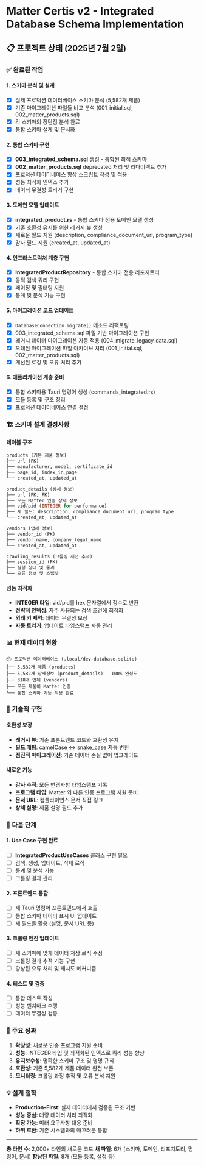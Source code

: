 # Matter Certis v2 - Integrated Database Schema Implementation

## 📋 프로젝트 상태 (2025년 7월 2일)

### ✅ 완료된 작업

#### 1. 스키마 분석 및 설계
- [x] 실제 프로덕션 데이터베이스 스키마 분석 (5,582개 제품)
- [x] 기존 마이그레이션 파일들 비교 분석 (001_initial.sql, 002_matter_products.sql)
- [x] 각 스키마의 장단점 분석 완료
- [x] 통합 스키마 설계 및 문서화

#### 2. 통합 스키마 구현
- [x] **003_integrated_schema.sql** 생성 - 통합된 최적 스키마
- [x] **002_matter_products.sql** deprecated 처리 및 리다이렉트 추가
- [x] 프로덕션 데이터베이스 향상 스크립트 작성 및 적용
- [x] 성능 최적화 인덱스 추가
- [x] 데이터 무결성 트리거 구현

#### 3. 도메인 모델 업데이트
- [x] **integrated_product.rs** - 통합 스키마 전용 도메인 모델 생성
- [x] 기존 호환성 유지를 위한 레거시 뷰 생성
- [x] 새로운 필드 지원 (description, compliance_document_url, program_type)
- [x] 감사 필드 지원 (created_at, updated_at)

#### 4. 인프라스트럭처 계층 구현  
- [x] **IntegratedProductRepository** - 통합 스키마 전용 리포지토리
- [x] 동적 검색 쿼리 구현
- [x] 페이징 및 필터링 지원
- [x] 통계 및 분석 기능 구현

#### 5. 마이그레이션 코드 업데이트
- [x] `DatabaseConnection.migrate()` 메소드 리팩토링
- [x] 003_integrated_schema.sql 파일 기반 마이그레이션 구현
- [x] 레거시 데이터 마이그레이션 자동 적용 (004_migrate_legacy_data.sql)
- [x] 오래된 마이그레이션 파일 아카이브 처리 (001_initial.sql, 002_matter_products.sql)
- [x] 개선된 로깅 및 오류 처리 추가

#### 6. 애플리케이션 계층 준비
- [x] 통합 스키마용 Tauri 명령어 생성 (commands_integrated.rs)
- [x] 모듈 등록 및 구조 정리
- [x] 프로덕션 데이터베이스 연결 설정

### 🏗️ 스키마 설계 결정사항

#### 테이블 구조
```sql
products (기본 제품 정보)
├── url (PK)
├── manufacturer, model, certificate_id
├── page_id, index_in_page
└── created_at, updated_at

product_details (상세 정보)  
├── url (PK, FK)
├── 모든 Matter 인증 상세 정보
├── vid/pid (INTEGER for performance)
├── 새 필드: description, compliance_document_url, program_type
└── created_at, updated_at

vendors (업체 정보)
├── vendor_id (PK)
├── vendor_name, company_legal_name
└── created_at, updated_at

crawling_results (크롤링 세션 추적)
├── session_id (PK)
├── 실행 상태 및 통계
└── 오류 정보 및 스냅샷
```

#### 성능 최적화
- **INTEGER 타입**: vid/pid를 hex 문자열에서 정수로 변환
- **전략적 인덱싱**: 자주 사용되는 검색 조건에 최적화
- **외래 키 제약**: 데이터 무결성 보장
- **자동 트리거**: 업데이트 타임스탬프 자동 관리

### 📊 현재 데이터 현황

```
📦 프로덕션 데이터베이스 (.local/dev-database.sqlite)
├── 5,582개 제품 (products)
├── 5,582개 상세정보 (product_details) - 100% 완성도
├── 318개 업체 (vendors)
├── 모든 제품이 Matter 인증
└── 통합 스키마 기능 적용 완료
```

### 🔧 기술적 구현

#### 호환성 보장
- **레거시 뷰**: 기존 프론트엔드 코드와 호환성 유지
- **필드 매핑**: camelCase ↔ snake_case 자동 변환
- **점진적 마이그레이션**: 기존 데이터 손실 없이 업그레이드

#### 새로운 기능
- **감사 추적**: 모든 변경사항 타임스탬프 기록
- **프로그램 타입**: Matter 외 다른 인증 프로그램 지원 준비
- **문서 URL**: 컴플라이언스 문서 직접 링크
- **상세 설명**: 제품 설명 필드 추가

### 🎯 다음 단계

#### 1. Use Case 구현 완료
- [ ] **IntegratedProductUseCases** 클래스 구현 필요
- [ ] 검색, 생성, 업데이트, 삭제 로직
- [ ] 통계 및 분석 기능
- [ ] 크롤링 결과 관리

#### 2. 프론트엔드 통합
- [ ] 새 Tauri 명령어 프론트엔드에서 호출
- [ ] 통합 스키마 데이터 표시 UI 업데이트
- [ ] 새 필드들 활용 (설명, 문서 URL 등)

#### 3. 크롤링 엔진 업데이트
- [ ] 새 스키마에 맞게 데이터 저장 로직 수정
- [ ] 크롤링 결과 추적 기능 구현
- [ ] 향상된 오류 처리 및 재시도 메커니즘

#### 4. 테스트 및 검증
- [ ] 통합 테스트 작성
- [ ] 성능 벤치마크 수행
- [ ] 데이터 무결성 검증

### 🚀 주요 성과

1. **확장성**: 새로운 인증 프로그램 지원 준비
2. **성능**: INTEGER 타입 및 최적화된 인덱스로 쿼리 성능 향상
3. **유지보수성**: 명확한 스키마 구조 및 명명 규칙
4. **호환성**: 기존 5,582개 제품 데이터 완전 보존
5. **모니터링**: 크롤링 과정 추적 및 오류 분석 지원

### 💡 설계 철학

- **Production-First**: 실제 데이터에서 검증된 구조 기반
- **성능 중심**: 대량 데이터 처리 최적화
- **확장 가능**: 미래 요구사항 대응 준비
- **하위 호환**: 기존 시스템과의 매끄러운 통합

---

**총 라인 수**: 2,000+ 라인의 새로운 코드
**새 파일**: 6개 (스키마, 도메인, 리포지토리, 명령어, 문서)
**향상된 파일**: 8개 (모듈 등록, 설정 등)
